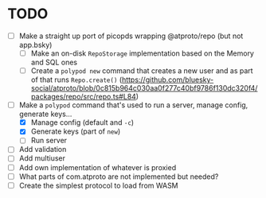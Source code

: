 
# TODO

- [ ] Make a straight up port of picopds wrapping @atproto/repo (but not app.bsky)
  - [ ] Make an on-disk `RepoStorage` implementation based on the Memory and SQL ones
  - [ ] Create a `polypod new` command that creates a new user and as part of that runs `Repo.create()` (https://github.com/bluesky-social/atproto/blob/0c815b964c030aa0f277c40bf9786f130dc320f4/packages/repo/src/repo.ts#L84)
- [ ] Make a `polypod` command that's used to run a server, manage config, generate keys…
  - [x] Manage config (default and `-c`)
  - [x] Generate keys (part of `new`)
  - [ ] Run server
- [ ] Add validation
- [ ] Add multiuser
- [ ] Add own implementation of whatever is proxied
- [ ] What parts of com.atproto are not implemented but needed?
- [ ] Create the simplest protocol to load from WASM
